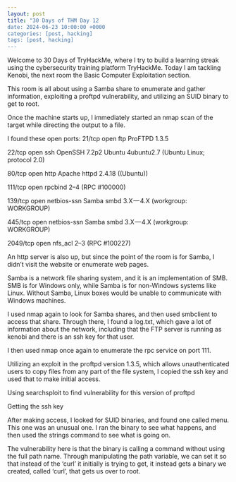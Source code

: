 ```yaml
---
layout: post
title: "30 Days of THM Day 12
date: 2024-06-23 10:00:00 +0000
categories: [post, hacking]
tags: [post, hacking]
---
```


Welcome to 30 Days of TryHackMe, where I try to build a learning streak using the cybersecurity training platform TryHackMe. Today I am tackling Kenobi, the next room the Basic Computer Exploitation section.


This room is all about using a Samba share to enumerate and gather information, exploiting a proftpd vulnerability, and utilizing an SUID binary to get to root.

Once the machine starts up, I immediately started an nmap scan of the target while directing the output to a file.


I found these open ports:
21/tcp open ftp ProFTPD 1.3.5

22/tcp open ssh OpenSSH 7.2p2 Ubuntu 4ubuntu2.7 (Ubuntu Linux; protocol 2.0)

80/tcp open http Apache httpd 2.4.18 ((Ubuntu))

111/tcp open rpcbind 2–4 (RPC #100000)

139/tcp open netbios-ssn Samba smbd 3.X — 4.X (workgroup: WORKGROUP)

445/tcp open netbios-ssn Samba smbd 3.X — 4.X (workgroup: WORKGROUP)

2049/tcp open nfs_acl 2–3 (RPC #100227)

An http server is also up, but since the point of the room is for Samba, I didn’t visit the website or enumerate web pages.

Samba is a network file sharing system, and it is an implementation of SMB. SMB is for Windows only, while Samba is for non-Windows systems like Linux. Without Samba, Linux boxes would be unable to communicate with Windows machines.

I used nmap again to look for Samba shares, and then used smbclient to access that share. Through there, I found a log.txt, which gave a lot of information about the network, including that the FTP server is running as kenobi and there is an ssh key for that user.


I then used nmap once again to enumerate the rpc service on port 111.


Utilizing an exploit in the proftpd version 1.3.5, which allows unauthenticated users to copy files from any part of the file system, I copied the ssh key and used that to make initial access.


Using searchsploit to find vulnerability for this version of proftpd

Getting the ssh key

After making access, I looked for SUID binaries, and found one called menu. This one was an unusual one. I ran the binary to see what happens, and then used the strings command to see what is going on.



The vulnerability here is that the binary is calling a command without using the full path name. Through manipulating the path variable, we can set it so that instead of the ‘curl’ it initially is trying to get, it instead gets a binary we created, called ‘curl’, that gets us over to root.

